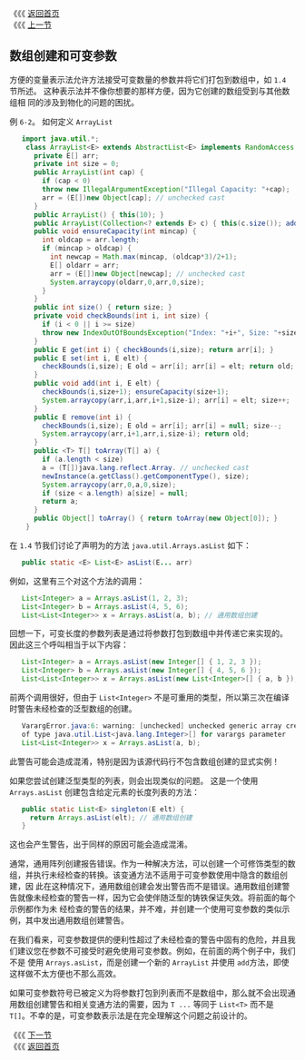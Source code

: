 《《《 [返回首页](../README.md)       <br/>
《《《 [上一节](07_How_to_Define_ArrayList.md)

## 数组创建和可变参数

方便的变量表示法允许方法接受可变数量的参数并将它们打包到数组中，如 `1.4` 节所述。 这种表示法并不像你想要的那样方便，因为它创建的数组受到与其他数组相
同的涉及到物化的问题的困扰。

例 `6-2`。 如何定义 `ArrayList`

```java
   import java.util.*;
    class ArrayList<E> extends AbstractList<E> implements RandomAccess {
      private E[] arr;
      private int size = 0;
      public ArrayList(int cap) {
        if (cap < 0)
        throw new IllegalArgumentException("Illegal Capacity: "+cap);
        arr = (E[])new Object[cap]; // unchecked cast
      }
      public ArrayList() { this(10); }
      public ArrayList(Collection<? extends E> c) { this(c.size()); addAll(c); }
      public void ensureCapacity(int mincap) {
        int oldcap = arr.length;
        if (mincap > oldcap) {
          int newcap = Math.max(mincap, (oldcap*3)/2+1);
          E[] oldarr = arr;
          arr = (E[])new Object[newcap]; // unchecked cast
          System.arraycopy(oldarr,0,arr,0,size);
        }
      }
      public int size() { return size; }
      private void checkBounds(int i, int size) {
        if (i < 0 || i >= size)
        throw new IndexOutOfBoundsException("Index: "+i+", Size: "+size);
      }
      public E get(int i) { checkBounds(i,size); return arr[i]; }
      public E set(int i, E elt) {
        checkBounds(i,size); E old = arr[i]; arr[i] = elt; return old;
      }
      public void add(int i, E elt) {
        checkBounds(i,size+1); ensureCapacity(size+1);
        System.arraycopy(arr,i,arr,i+1,size-i); arr[i] = elt; size++;
      }
      public E remove(int i) {
        checkBounds(i,size); E old = arr[i]; arr[i] = null; size--;
        System.arraycopy(arr,i+1,arr,i,size-i); return old;
      }
      public <T> T[] toArray(T[] a) {
        if (a.length < size)
        a = (T[])java.lang.reflect.Array. // unchecked cast
        newInstance(a.getClass().getComponentType(), size);
        System.arraycopy(arr,0,a,0,size);
        if (size < a.length) a[size] = null;
        return a;
      }
      public Object[] toArray() { return toArray(new Object[0]); }
    }
```

在 `1.4` 节我们讨论了声明为的方法 `java.util.Arrays.asList` 如下：

```java
   public static <E> List<E> asList(E... arr)
```

例如，这里有三个对这个方法的调用：

```java
   List<Integer> a = Arrays.asList(1, 2, 3);
   List<Integer> b = Arrays.asList(4, 5, 6);
   List<List<Integer>> x = Arrays.asList(a, b); // 通用数组创建
```

回想一下，可变长度的参数列表是通过将参数打包到数组中并传递它来实现的。 因此这三个呼叫相当于以下内容：

```java
   List<Integer> a = Arrays.asList(new Integer[] { 1, 2, 3 });
   List<Integer> b = Arrays.asList(new Integer[] { 4, 5, 6 });
   List<List<Integer>> x = Arrays.asList(new List<Integer>[] { a, b }); // 通用数组创建
```

前两个调用很好，但由于 `List<Integer>` 不是可重用的类型，所以第三次在编译时警告未经检查的泛型数组的创建。

```java
   VarargError.java:6: warning: [unchecked] unchecked generic array creation
   of type java.util.List<java.lang.Integer>[] for varargs parameter
   List<List<Integer>> x = Arrays.asList(a, b);
```

此警告可能会造成混淆，特别是因为该源代码行不包含数组创建的显式实例！

如果您尝试创建泛型类型的列表，则会出现类似的问题。 这是一个使用 `Arrays.asList` 创建包含给定元素的长度列表的方法：

```java
   public static List<E> singleton(E elt) {
     return Arrays.asList(elt); // 通用数组创建
   }
```

这也会产生警告，出于同样的原因可能会造成混淆。

通常，通用阵列创建报告错误。作为一种解决方法，可以创建一个可修饰类型的数组，并执行未经检查的转换。该变通方法不适用于可变参数使用中隐含的数组创建，因
此在这种情况下，通用数组创建会发出警告而不是错误。通用数组创建警告就像未经检查的警告一样，因为它会使伴随泛型的铸铁保证失效。将前面的每个示例都作为未
经检查的警告的结果，并不难，并创建一个使用可变参数的类似示例，其中发出通用数组创建警告。

在我们看来，可变参数提供的便利性超过了未经检查的警告中固有的危险，并且我们建议您在参数不可接受时避免使用可变参数。例如，在前面的两个例子中，我们不是
使用 `Arrays.asList`，而是创建一个新的 `ArrayList` 并使用 `add`方法，即使这样做不太方便也不那么高效。

如果可变参数符号已被定义为将参数打包到列表而不是数组中，那么就不会出现通用数组创建警告和相关变通方法的需要，因为 `T ...` 等同于 `List<T>` 而不是 
`T[]`。不幸的是，可变参数表示法是在完全理解这个问题之前设计的。

《《《 [下一节](09_Arrays_as_a_Deprecated_Type.md)      <br/>
《《《 [返回首页](../README.md)
